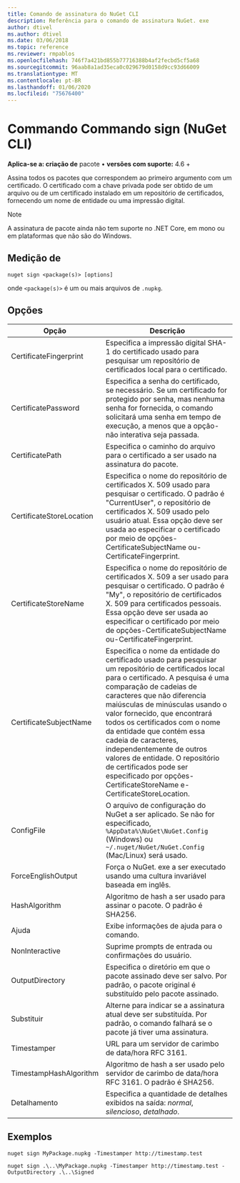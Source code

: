 ```yaml
---
title: Comando de assinatura do NuGet CLI
description: Referência para o comando de assinatura NuGet. exe
author: dtivel
ms.author: dtivel
ms.date: 03/06/2018
ms.topic: reference
ms.reviewer: rmpablos
ms.openlocfilehash: 746f7a421bd855b77716388b4af2fecbd5cf5a68
ms.sourcegitcommit: 96aab8a1ad35eca0c029679d0158d9cc93d66009
ms.translationtype: MT
ms.contentlocale: pt-BR
ms.lasthandoff: 01/06/2020
ms.locfileid: "75676400"
---
```

# <a name="sign-command-nuget-cli"></a>Commando Commando sign (NuGet CLI)

**Aplica-se a: criação de** pacote &bullet; **versões com suporte:** 4.6 +

Assina todos os pacotes que correspondem ao primeiro argumento com um certificado. O certificado com a chave privada pode ser obtido de um arquivo ou de um certificado instalado em um repositório de certificados, fornecendo um nome de entidade ou uma impressão digital.

> [!Note]
> A assinatura de pacote ainda não tem suporte no .NET Core, em mono ou em plataformas que não são do Windows.

## <a name="usage"></a>Medição de

```cli
nuget sign <package(s)> [options]
```

onde `<package(s)>` é um ou mais arquivos de `.nupkg`.

## <a name="options"></a>Opções

| Opção | Descrição |
| --- | --- |
| CertificateFingerprint | Especifica a impressão digital SHA-1 do certificado usado para pesquisar um repositório de certificados local para o certificado. |
| CertificatePassword | Especifica a senha do certificado, se necessário. Se um certificado for protegido por senha, mas nenhuma senha for fornecida, o comando solicitará uma senha em tempo de execução, a menos que a opção-não interativa seja passada. |
| CertificatePath | Especifica o caminho do arquivo para o certificado a ser usado na assinatura do pacote. |
| CertificateStoreLocation | Especifica o nome do repositório de certificados X. 509 usado para pesquisar o certificado. O padrão é "CurrentUser", o repositório de certificados X. 509 usado pelo usuário atual. Essa opção deve ser usada ao especificar o certificado por meio de opções-CertificateSubjectName ou-CertificateFingerprint. |
| CertificateStoreName | Especifica o nome do repositório de certificados X. 509 a ser usado para pesquisar o certificado. O padrão é "My", o repositório de certificados X. 509 para certificados pessoais. Essa opção deve ser usada ao especificar o certificado por meio de opções-CertificateSubjectName ou-CertificateFingerprint. |
| CertificateSubjectName | Especifica o nome da entidade do certificado usado para pesquisar um repositório de certificados local para o certificado.  A pesquisa é uma comparação de cadeias de caracteres que não diferencia maiúsculas de minúsculas usando o valor fornecido, que encontrará todos os certificados com o nome da entidade que contém essa cadeia de caracteres, independentemente de outros valores de entidade.  O repositório de certificados pode ser especificado por opções-CertificateStoreName e-CertificateStoreLocation. |
| ConfigFile | O arquivo de configuração do NuGet a ser aplicado. Se não for especificado, `%AppData%\NuGet\NuGet.Config` (Windows) ou `~/.nuget/NuGet/NuGet.Config` (Mac/Linux) será usado.|
| ForceEnglishOutput | Força o NuGet. exe a ser executado usando uma cultura invariável baseada em inglês. |
| HashAlgorithm | Algoritmo de hash a ser usado para assinar o pacote. O padrão é SHA256. |
| Ajuda | Exibe informações de ajuda para o comando. |
| NonInteractive | Suprime prompts de entrada ou confirmações do usuário. |
| OutputDirectory | Especifica o diretório em que o pacote assinado deve ser salvo. Por padrão, o pacote original é substituído pelo pacote assinado. |
| Substituir | Alterne para indicar se a assinatura atual deve ser substituída. Por padrão, o comando falhará se o pacote já tiver uma assinatura. |
| Timestamper | URL para um servidor de carimbo de data/hora RFC 3161. |
| TimestampHashAlgorithm | Algoritmo de hash a ser usado pelo servidor de carimbo de data/hora RFC 3161. O padrão é SHA256. |
| Detalhamento | Especifica a quantidade de detalhes exibidos na saída: *normal*, *silencioso*, *detalhado*. |

## <a name="examples"></a>Exemplos

```cli
nuget sign MyPackage.nupkg -Timestamper http://timestamp.test

nuget sign .\..\MyPackage.nupkg -Timestamper http://timestamp.test -OutputDirectory .\..\Signed
```

